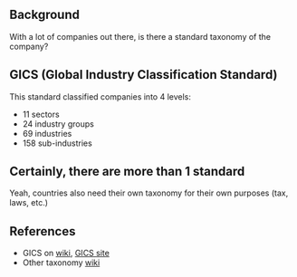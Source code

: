 ## Background

With a lot of companies out there, is there a standard taxonomy of the company?

## GICS (Global Industry Classification Standard)

This standard classified companies into 4 levels:
* 11 sectors
* 24 industry groups
* 69 industries
* 158 sub-industries

## Certainly, there are more than 1 standard

Yeah, countries also need their own taxonomy for their own purposes (tax, laws, etc.)

## References

* GICS on [wiki](https://en.wikipedia.org/wiki/Global_Industry_Classification_Standard), [GICS site](https://www.msci.com/our-solutions/indexes/gics)
* Other taxonomy [wiki](https://en.wikipedia.org/wiki/Industry_classification)